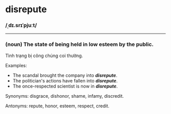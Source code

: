 # disrepute

### /ˌdɪ.srɪˈpjuːt/

---

### (noun) The state of being held in low esteem by the public.

Tình trạng bị công chúng coi thường.

Examples:
- The scandal brought the company into ***disrepute***.
- The politician's actions have fallen into ***disrepute***.
- The once-respected scientist is now in ***disrepute***.

Synonyms: disgrace, dishonor, shame, infamy, discredit.

Antonyms: repute, honor, esteem, respect, credit.